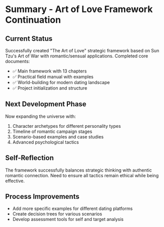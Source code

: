 # Summary - Art of Love Framework Continuation

## Current Status
Successfully created "The Art of Love" strategic framework based on Sun Tzu's Art of War with romantic/sensual applications. Completed core documents:
- ✅ Main framework with 13 chapters
- ✅ Practical field manual with examples
- ✅ World-building for modern dating landscape
- ✅ Project initialization and structure

## Next Development Phase
Now expanding the universe with:
1. Character archetypes for different personality types
2. Timeline of romantic campaign stages
3. Scenario-based examples and case studies
4. Advanced psychological tactics

## Self-Reflection
The framework successfully balances strategic thinking with authentic romantic connection. Need to ensure all tactics remain ethical while being effective.

## Process Improvements
- Add more specific examples for different dating platforms
- Create decision trees for various scenarios
- Develop assessment tools for self and target analysis
